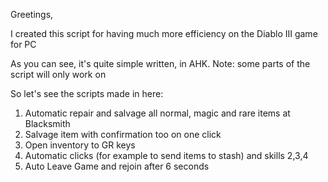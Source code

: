 Greetings,

I created this script for having much more efficiency on the Diablo III game for PC

As you can see, it's quite simple written, in AHK.
Note: some parts of the script will only work on 

So let's see the scripts made in here:

1. Automatic repair and salvage all normal, magic and rare items at Blacksmith
2. Salvage item with confirmation too on one click
3. Open inventory to GR keys
4. Automatic clicks (for example to send items to stash) and skills 2,3,4
5. Auto Leave Game and rejoin after 6 seconds